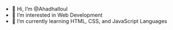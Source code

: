 - 👋 Hi, I’m @Ahadhalloul
- 👀 I’m interested in Web Development
- 🌱 I’m currently learning HTML, CSS, and JavaScript Languages


<!---
Ahadhalloul/Ahadhalloul is a ✨ special ✨ repository because its `README.md` (this file) appears on your GitHub profile.
You can click the Preview link to take a look at your changes.
--->
